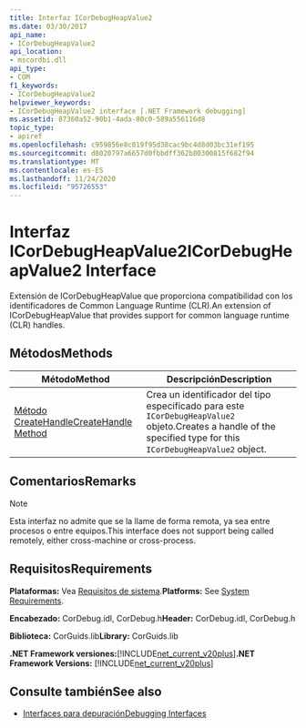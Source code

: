 ```yaml
---
title: Interfaz ICorDebugHeapValue2
ms.date: 03/30/2017
api_name:
- ICorDebugHeapValue2
api_location:
- mscordbi.dll
api_type:
- COM
f1_keywords:
- ICorDebugHeapValue2
helpviewer_keywords:
- ICorDebugHeapValue2 interface [.NET Framework debugging]
ms.assetid: 87360a52-90b1-4ada-80c0-589a556116d8
topic_type:
- apiref
ms.openlocfilehash: c959856e8c019f95d38cac9bc4d8d03bc31ef195
ms.sourcegitcommit: d8020797a6657d0fbbdff362b80300815f682f94
ms.translationtype: MT
ms.contentlocale: es-ES
ms.lasthandoff: 11/24/2020
ms.locfileid: "95726553"
---
```

# <a name="icordebugheapvalue2-interface"></a><span data-ttu-id="99aad-102">Interfaz ICorDebugHeapValue2</span><span class="sxs-lookup"><span data-stu-id="99aad-102">ICorDebugHeapValue2 Interface</span></span>

<span data-ttu-id="99aad-103">Extensión de ICorDebugHeapValue que proporciona compatibilidad con los identificadores de Common Language Runtime (CLR).</span><span class="sxs-lookup"><span data-stu-id="99aad-103">An extension of ICorDebugHeapValue that provides support for common language runtime (CLR) handles.</span></span>  
  
## <a name="methods"></a><span data-ttu-id="99aad-104">Métodos</span><span class="sxs-lookup"><span data-stu-id="99aad-104">Methods</span></span>  
  
|<span data-ttu-id="99aad-105">Método</span><span class="sxs-lookup"><span data-stu-id="99aad-105">Method</span></span>|<span data-ttu-id="99aad-106">Descripción</span><span class="sxs-lookup"><span data-stu-id="99aad-106">Description</span></span>|  
|------------|-----------------|  
|[<span data-ttu-id="99aad-107">Método CreateHandle</span><span class="sxs-lookup"><span data-stu-id="99aad-107">CreateHandle Method</span></span>](icordebugheapvalue2-createhandle-method.md)|<span data-ttu-id="99aad-108">Crea un identificador del tipo especificado para este `ICorDebugHeapValue2` objeto.</span><span class="sxs-lookup"><span data-stu-id="99aad-108">Creates a handle of the specified type for this `ICorDebugHeapValue2` object.</span></span>|  
  
## <a name="remarks"></a><span data-ttu-id="99aad-109">Comentarios</span><span class="sxs-lookup"><span data-stu-id="99aad-109">Remarks</span></span>  
  
> [!NOTE]
> <span data-ttu-id="99aad-110">Esta interfaz no admite que se la llame de forma remota, ya sea entre procesos o entre equipos.</span><span class="sxs-lookup"><span data-stu-id="99aad-110">This interface does not support being called remotely, either cross-machine or cross-process.</span></span>  
  
## <a name="requirements"></a><span data-ttu-id="99aad-111">Requisitos</span><span class="sxs-lookup"><span data-stu-id="99aad-111">Requirements</span></span>  

 <span data-ttu-id="99aad-112">**Plataformas:** Vea [Requisitos de sistema](../../get-started/system-requirements.md).</span><span class="sxs-lookup"><span data-stu-id="99aad-112">**Platforms:** See [System Requirements](../../get-started/system-requirements.md).</span></span>  
  
 <span data-ttu-id="99aad-113">**Encabezado:** CorDebug.idl, CorDebug.h</span><span class="sxs-lookup"><span data-stu-id="99aad-113">**Header:** CorDebug.idl, CorDebug.h</span></span>  
  
 <span data-ttu-id="99aad-114">**Biblioteca:** CorGuids.lib</span><span class="sxs-lookup"><span data-stu-id="99aad-114">**Library:** CorGuids.lib</span></span>  
  
 <span data-ttu-id="99aad-115">**.NET Framework versiones:**[!INCLUDE[net_current_v20plus](../../../../includes/net-current-v20plus-md.md)]</span><span class="sxs-lookup"><span data-stu-id="99aad-115">**.NET Framework Versions:** [!INCLUDE[net_current_v20plus](../../../../includes/net-current-v20plus-md.md)]</span></span>  
  
## <a name="see-also"></a><span data-ttu-id="99aad-116">Consulte también</span><span class="sxs-lookup"><span data-stu-id="99aad-116">See also</span></span>

- [<span data-ttu-id="99aad-117">Interfaces para depuración</span><span class="sxs-lookup"><span data-stu-id="99aad-117">Debugging Interfaces</span></span>](debugging-interfaces.md)

